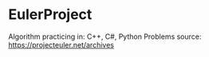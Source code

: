 # EulerProject
Algorithm practicing in: C++, C#, Python
Problems source: https://projecteuler.net/archives
